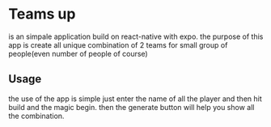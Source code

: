 <h1>Teams up</h1>
<p>is an simpale application build on react-native with expo.
the purpose of this app is create all unique combination of
2 teams for small group of people(even number of people of course)
</p>

<h2> Usage </h2>
<p>
the use of the app is simple just enter the name of all the player
and then hit build and the magic begin.
then the generate button will help you show all the combination.
</p>

